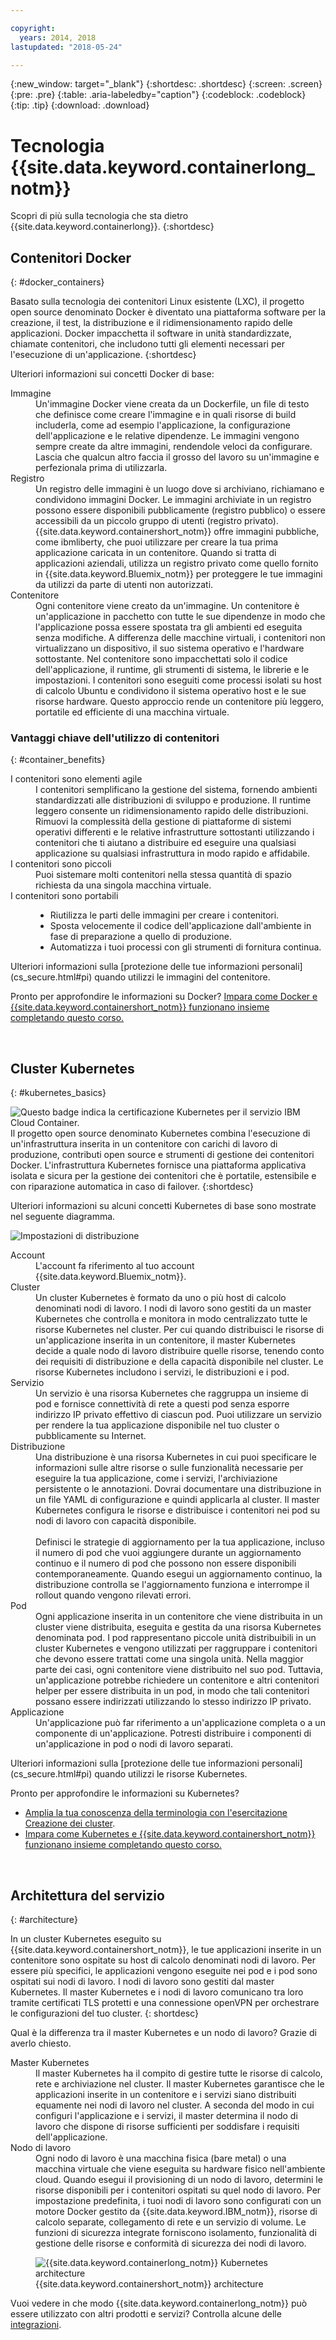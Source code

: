 ```yaml
---

copyright:
  years: 2014, 2018
lastupdated: "2018-05-24"

---
```


{:new_window: target="_blank"}
{:shortdesc: .shortdesc}
{:screen: .screen}
{:pre: .pre}
{:table: .aria-labeledby="caption"}
{:codeblock: .codeblock}
{:tip: .tip}
{:download: .download}



# Tecnologia {{site.data.keyword.containerlong_notm}}

Scopri di più sulla tecnologia che sta dietro {{site.data.keyword.containerlong}}.
{:shortdesc}

## Contenitori Docker
{: #docker_containers}

Basato sulla tecnologia dei contenitori Linux esistente (LXC), il progetto open source denominato Docker è diventato una piattaforma software per la creazione, il test, la distribuzione e il ridimensionamento rapido delle applicazioni. Docker impacchetta il software in unità standardizzate, chiamate contenitori, che includono tutti gli elementi necessari per l'esecuzione di un'applicazione.
{:shortdesc}

Ulteriori informazioni sui concetti Docker di base:

<dl>
<dt>Immagine</dt>
<dd>Un'immagine Docker viene creata da un Dockerfile, un file di testo che definisce come creare l'immagine e in quali risorse di build includerla, come ad esempio l'applicazione, la configurazione dell'applicazione e le relative dipendenze. Le immagini vengono sempre create da altre immagini, rendendole veloci da configurare. Lascia che qualcun altro faccia il grosso del lavoro su un'immagine e perfezionala prima di utilizzarla.</dd>
<dt>Registro</dt>
<dd>Un registro delle immagini è un luogo dove si archiviano, richiamano e condividono immagini Docker. Le immagini archiviate in un registro possono essere disponibili pubblicamente (registro pubblico)
o essere accessibili da un piccolo gruppo di utenti (registro privato). {{site.data.keyword.containershort_notm}} offre immagini pubbliche, come ibmliberty, che puoi utilizzare per creare la tua prima applicazione caricata in un contenitore. Quando si tratta di applicazioni aziendali, utilizza un registro privato come quello fornito in {{site.data.keyword.Bluemix_notm}} per proteggere le tue immagini da utilizzi da parte di utenti non autorizzati.
</dd>
<dt>Contenitore</dt>
<dd>Ogni contenitore viene creato da un'immagine. Un contenitore è un'applicazione in pacchetto con tutte le sue dipendenze in modo che l'applicazione possa essere spostata tra gli ambienti ed eseguita senza modifiche. A differenza delle macchine virtuali, i contenitori non virtualizzano un dispositivo, il suo sistema operativo e l'hardware sottostante. Nel contenitore sono impacchettati solo il codice dell'applicazione, il runtime, gli strumenti di sistema, le librerie e le impostazioni. I contenitori sono eseguiti come processi isolati su host di calcolo Ubuntu e condividono il sistema operativo host e le sue risorse hardware. Questo approccio rende un contenitore più leggero, portatile ed efficiente di una macchina virtuale.</dd>
</dl>



### Vantaggi chiave dell'utilizzo di contenitori
{: #container_benefits}

<dl>
<dt>I contenitori sono elementi agile</dt>
<dd>I contenitori semplificano la gestione del sistema, fornendo
ambienti standardizzati alle distribuzioni di sviluppo e produzione. Il runtime leggero consente un ridimensionamento rapido delle distribuzioni. Rimuovi la complessità della gestione di piattaforme di sistemi operativi differenti e le relative infrastrutture sottostanti utilizzando i contenitori che ti aiutano a distribuire ed eseguire una qualsiasi applicazione su qualsiasi infrastruttura in modo rapido e affidabile.</dd>
<dt>I contenitori sono piccoli</dt>
<dd>Puoi sistemare molti contenitori nella stessa quantità di spazio richiesta da una singola macchina virtuale.</dd>
<dt>I contenitori sono portabili</dt>
<dd>
<ul>
  <li>Riutilizza le parti delle immagini per creare i contenitori. </li>
  <li>Sposta velocemente il codice dell'applicazione dall'ambiente in fase di preparazione a quello di produzione.</li>
  <li>Automatizza i tuoi processi con gli strumenti di fornitura continua.</li>
  </ul>
  </dd>

<p>Ulteriori informazioni sulla [protezione delle tue informazioni personali](cs_secure.html#pi) quando utilizzi le immagini del contenitore.</p>

<p>Pronto per approfondire le informazioni su Docker? <a href="https://developer.ibm.com/courses/all/docker-essentials-extend-your-apps-with-containers/" target="_blank">Impara come Docker e {{site.data.keyword.containershort_notm}} funzionano insieme completando questo corso.</a></p>

</dl>

<br />


## Cluster Kubernetes
{: #kubernetes_basics}

<img src="images/certified-kubernetes-resized.png" style="padding-right: 10px;" align="left" alt="Questo badge indica la certificazione Kubernetes per il servizio IBM Cloud Container."/>Il progetto open source denominato Kubernetes combina l'esecuzione di un'infrastruttura inserita in un contenitore con carichi di lavoro di produzione, contributi open source e strumenti di gestione dei contenitori Docker. L'infrastruttura Kubernetes fornisce una piattaforma applicativa isolata e sicura per la gestione dei contenitori che è portatile, estensibile e con riparazione automatica in caso di failover.
{:shortdesc}

Ulteriori informazioni su alcuni concetti Kubernetes di base sono mostrate nel seguente diagramma.

![Impostazioni di distribuzione](images/cs_app_tutorial_components1.png)

<dl>
<dt>Account</dt>
<dd>L'account fa riferimento al tuo account {{site.data.keyword.Bluemix_notm}}.</dd>

<dt>Cluster</dt>
<dd>Un cluster Kubernetes è formato da uno o più host di calcolo denominati
nodi di lavoro. I nodi di lavoro sono gestiti da un master Kubernetes che controlla e monitora in modo centralizzato tutte le risorse Kubernetes
nel cluster. Per cui quando distribuisci le risorse di un'applicazione inserita in un contenitore, il master Kubernetes decide a quale nodo di lavoro distribuire quelle risorse,
tenendo conto dei requisiti di distribuzione e della capacità disponibile nel cluster. Le risorse Kubernetes includono i servizi, le distribuzioni e i pod.</dd>

<dt>Servizio</dt>
<dd>Un servizio è una risorsa Kubernetes che raggruppa un insieme di pod e fornisce connettività di rete a questi pod senza esporre indirizzo IP privato effettivo di ciascun pod. Puoi utilizzare un servizio per rendere la tua applicazione disponibile nel tuo cluster o pubblicamente su Internet.
</dd>

<dt>Distribuzione</dt>
<dd>Una distribuzione è una risorsa Kubernetes in cui puoi specificare le informazioni sulle altre risorse o sulle funzionalità necessarie per eseguire la tua applicazione,
come i servizi, l'archiviazione persistente o le annotazioni. Dovrai documentare una distribuzione in un file YAML di configurazione e quindi applicarla al cluster. Il master Kubernetes configura le risorse e distribuisce i contenitori nei pod su nodi di lavoro con capacità disponibile.
</br></br>
Definisci le strategie di aggiornamento per la tua applicazione, incluso il numero di pod che vuoi aggiungere durante un aggiornamento continuo e il numero di pod che possono non essere disponibili contemporaneamente. Quando esegui un aggiornamento continuo, la distribuzione controlla se l'aggiornamento funziona e interrompe il rollout quando vengono rilevati errori.</dd>

<dt>Pod</dt>
<dd>Ogni applicazione inserita in un contenitore che viene distribuita in un cluster viene distribuita, eseguita e gestita da una risorsa Kubernetes denominata pod. I pod rappresentano piccole unità distribuibili in un cluster Kubernetes e vengono utilizzati per raggruppare i contenitori che devono essere trattati come una singola unità. Nella maggior parte dei casi, ogni contenitore viene distribuito nel suo pod. Tuttavia, un'applicazione potrebbe richiedere un contenitore e altri contenitori helper per essere distribuita
in un pod, in modo che tali contenitori possano essere indirizzati utilizzando lo stesso indirizzo IP privato.</dd>

<dt>Applicazione</dt>
<dd>Un'applicazione può far riferimento a un'applicazione completa o a un componente di un'applicazione. Potresti distribuire i componenti di un'applicazione in pod o nodi di lavoro separati.</dd>

<p>Ulteriori informazioni sulla [protezione delle tue informazioni personali](cs_secure.html#pi) quando utilizzi le risorse Kubernetes.</p>

<p>Pronto per approfondire le informazioni su Kubernetes?</p>
<ul><li><a href="cs_tutorials.html#cs_cluster_tutorial" target="_blank">Amplia la tua conoscenza della terminologia con l'esercitazione Creazione dei cluster</a>.</li>
<li><a href="https://developer.ibm.com/courses/all/get-started-kubernetes-ibm-cloud-container-service/" target="_blank">Impara come Kubernetes e {{site.data.keyword.containershort_notm}} funzionano insieme completando questo corso.</a></li></ul>


</dl>

<br />


## Architettura del servizio
{: #architecture}

In un cluster Kubernetes eseguito su {{site.data.keyword.containershort_notm}}, le tue applicazioni inserite in un contenitore sono ospitate su host di calcolo denominati nodi di lavoro. Per essere più specifici, le applicazioni vengono eseguite nei pod e i pod sono ospitati sui nodi di lavoro. I nodi di lavoro sono gestiti dal master Kubernetes. Il master Kubernetes e i nodi di lavoro comunicano tra loro tramite certificati TLS protetti e una connessione openVPN per orchestrare le configurazioni del tuo cluster.
{: shortdesc}

Qual è la differenza tra il master Kubernetes e un nodo di lavoro? Grazie di averlo chiesto.

<dl>
  <dt>Master Kubernetes</dt>
    <dd>Il master Kubernetes ha il compito di gestire tutte le risorse di calcolo, rete e archiviazione nel cluster. Il master Kubernetes garantisce che le applicazioni inserite in un contenitore e i servizi siano distribuiti equamente nei nodi di lavoro nel cluster. A seconda del modo in cui configuri l'applicazione e i servizi, il master determina il nodo di lavoro che dispone di risorse sufficienti per soddisfare i requisiti dell'applicazione.</dd>
  <dt>Nodo di lavoro</dt>
    <dd>Ogni nodo di lavoro è una macchina fisica (bare metal) o una macchina virtuale che viene eseguita su hardware fisico nell'ambiente cloud. Quando esegui il provisioning di un nodo di lavoro, determini le risorse disponibili per i contenitori ospitati su quel nodo di lavoro. Per impostazione predefinita, i tuoi nodi di lavoro sono configurati con un motore Docker gestito da {{site.data.keyword.IBM_notm}}, risorse di calcolo separate, collegamento di rete e un servizio di volume. Le funzioni di sicurezza integrate forniscono isolamento, funzionalità di gestione delle risorse e conformità di sicurezza dei nodi di lavoro.</dd>
</dl>

<p>
<figure>
 <img src="images/cs_org_ov.png" alt="{{site.data.keyword.containerlong_notm}} Kubernetes architecture">
 <figcaption>{{site.data.keyword.containershort_notm}} architecture</figcaption>
</figure> 
</p>

Vuoi vedere in che modo {{site.data.keyword.containerlong_notm}} può essere utilizzato con altri prodotti e servizi? Controlla alcune delle [integrazioni](cs_integrations.html#integrations).


<br />

